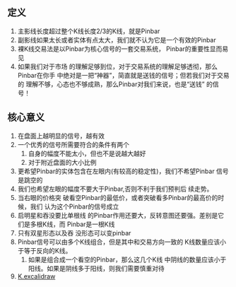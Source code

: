 ## 定义
1. 主影线长度超过整个K线长度2/3的K线，就是Pinbar
2. 副影线如果太长或者实体有点太大，我们就不认为它是一个有效的Pinbar
3. 裸K线交易法是以Pinbar为核心信号的一套交易系统， Pinbar的重要性显而易见
4. 如果我们对于市场 的理解足够到位，对于交易系统的理解足够透彻，那么Pinbar在你手 中绝对是一把“神器”，简直就是送钱的信号；但若我们对于交易的 理解不够，心态也不够成熟，那么Pinbar对我们来说，也是“送钱” 的信号！

## 核心意义
1. 在盘面上越明显的信号，越有效
2. 一个优秀的信号所需要符合的条件有两个
	1. 自身的幅度不能太小，但也不是说越大越好
	2. 对于附近盘面的大小比例
3. 更希望Pinbar的实体包含在左眼内(有较高的稳定性)，我们不希望Pinbar 信号是跳空的
4. 我们也希望左眼的幅度不要大于Pinbar,否则不利于我们预判后 续走势。
5. 当右眼的价格突 破看空Pinbar的最低价，或者突破看多Pinbar的最高价的时候，我们 认为这个Pinbar的信号成立
6. 启明星和吞没要比单根线 的Pinbar作用还要大，反转意图还要强。差别是它们是多根K线，而 Pinbar是一根K线
7. 只有双星形态以及吞 没形态可以变pinbar
8. Pinbar信号可以由多个K线组合，但是其中和交易方向一致的 K线数量应该小于等于反向的K线。
	1. 如果是组合成一个看空的Pinbar，那么这几个K线 中阴线的数量应该小于阳线。如果是阴线多于阳线，则我们需要慎重对待
9. [K.excalidraw](K.excalidraw.md)